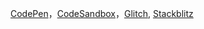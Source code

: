   [CodePen](https://react.docschina.org/redirect-to-codepen/hello-world)，[CodeSandbox](https://codesandbox.io/s/new)，[Glitch](https://glitch.com/edit/#!/remix/starter-react-template), [Stackblitz](https://stackblitz.com/fork/react)  

